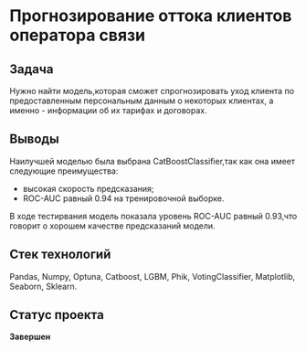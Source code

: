 # Прогнозирование оттока клиентов оператора связи

## Задача

Нужно найти модель,которая сможет спрогнозировать уход клиента по предоставленным персональным данным о некоторых клиентах, а именно - информации об их тарифах и договорах.

## Выводы

Наилучшей моделью была выбрана CatBoostClassifier,так как она имеет следующие преимущества:
* высокая скорость предсказания;
* ROC-AUC равный 0.94 на тренировочной выборке.

В ходе тестирвания модель показала уровень ROC-AUC равный 0.93,что говорит о хорошем качестве предсказаний модели.

## Стек технологий

Pandas, Numpy, Optuna, Catboost, LGBM, Phik, VotingClassifier, Matplotlib, Seaborn, Sklearn.

## Статус проекта

**Завершен**



